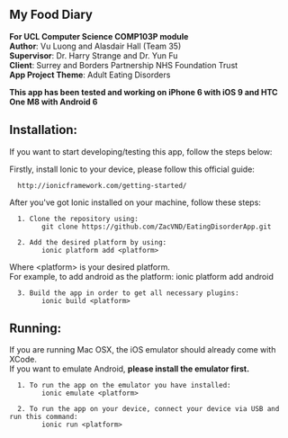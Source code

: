 ## My Food Diary </br>
<b>For UCL Computer Science COMP103P module</b> </br>
<b>Author</b>: Vu Luong and Alasdair Hall (Team 35) </br>
<b>Supervisor</b>: Dr. Harry Strange and Dr. Yun Fu </br>
<b>Client</b>: Surrey and Borders Partnership NHS Foundation Trust </br>
<b>App Project Theme</b>: Adult Eating Disorders </br>

<b>This app has been tested and working on iPhone 6 with iOS 9 and HTC One M8 with Android 6</b>

## Installation:
If you want to start developing/testing this app, follow the steps below:

Firstly, install Ionic to your device, please follow this official guide: 

      http://ionicframework.com/getting-started/
      
After you've got Ionic installed on your machine, follow these steps:

      1. Clone the repository using: 
            git clone https://github.com/ZacVND/EatingDisorderApp.git
      
      2. Add the desired platform by using: 
            ionic platform add <platform>
  Where \<platform> is your desired platform. </br>
  For example, to add android as the platform: ionic platform add android
  
      3. Build the app in order to get all necessary plugins:
            ionic build <platform>
      
## Running:
If you are running Mac OSX, the iOS emulator should already come with XCode.</br>
If you want to emulate Android, <b>please install the emulator first.</b>
  
      1. To run the app on the emulator you have installed:
            ionic emulate <platform>
            
      2. To run the app on your device, connect your device via USB and run this command:
            ionic run <platform>

